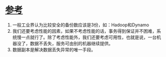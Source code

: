# [参考](https://coolshell.cn/articles/10910.html)    
1. 一般工业界认为比较安全的备份数应该是3份，如：Hadoop和Dynamo          
1. 我们还要考虑性能的因素，如果不考虑性能的话，事务得到保证并不困难，系统慢一点就行了。除了考虑性能外，我们还要考虑可用性，也就是说，一台机器没了，数据不丢失，服务可由别的机器继续提供。    
1. 数据副本是解决数据丢失异常的唯一手段。      
